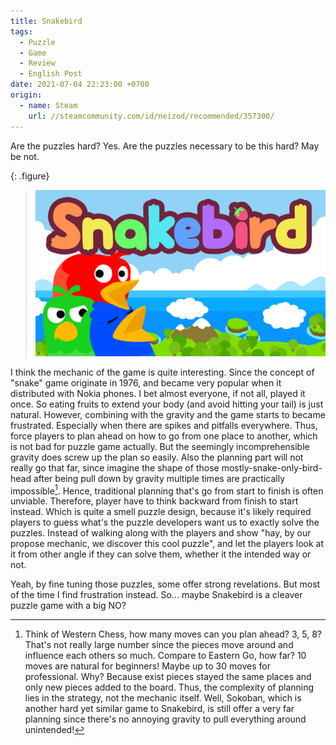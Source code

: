 ```yaml
---
title: Snakebird
tags:
  - Puzzle
  - Game
  - Review
  - English Post
date: 2021-07-04 22:23:00 +0700
origin:
  - name: Steam
    url: //steamcommunity.com/id/neizod/recommended/357300/
---
```


Are the puzzles hard? Yes. Are the puzzles necessary to be this hard? May be not.

{: .figure}
> ![](/images/game/cover/snakebird.jpg)

I think the mechanic of the game is quite interesting. Since the concept of "snake" game originate in 1976, and became very popular when it distributed with Nokia phones. I bet almost everyone, if not all, played it once. So eating fruits to extend your body (and avoid hitting your tail) is just natural. However, combining with the gravity and the game starts to became frustrated. Especially when there are spikes and pitfalls everywhere. Thus, force players to plan ahead on how to go from one place to another, which is not bad for puzzle game actually. But the seemingly incomprehensible gravity does screw up the plan so easily. Also the planning part will not really go that far, since imagine the shape of those mostly-snake-only-bird-head after being pull down by gravity multiple times are practically impossible[^1]. Hence, traditional planning that's go from start to finish is often unviable. Therefore, player have to think backward from finish to start instead. Which is quite a smell puzzle design, because it's likely required players to guess what's the puzzle developers want us to exactly solve the puzzles. Instead of walking along with the players and show "hay, by our propose mechanic, we discover this cool puzzle", and let the players look at it from other angle if they can solve them, whether it the intended way or not.

Yeah, by fine tuning those puzzles, some offer strong revelations. But most of the time I find frustration instead. So... maybe Snakebird is a cleaver puzzle game with a big NO?


[^1]: Think of Western Chess, how many moves can you plan ahead? 3, 5, 8? That's not really large number since the pieces move around and influence each others so much. Compare to Eastern Go, how far? 10 moves are natural for beginners! Maybe up to 30 moves for professional. Why? Because exist pieces stayed the same places and only new pieces added to the board. Thus, the complexity of planning lies in the strategy, not the mechanic itself. Well, Sokoban, which is another hard yet similar game to Snakebird, is still offer a very far planning since there's no annoying gravity to pull everything around unintended!
